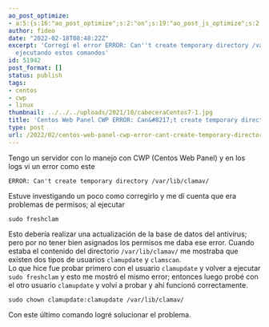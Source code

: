 ```yaml
---
ao_post_optimize:
- a:5:{s:16:"ao_post_optimize";s:2:"on";s:19:"ao_post_js_optimize";s:2:"on";s:20:"ao_post_css_optimize";s:2:"on";s:12:"ao_post_ccss";s:2:"on";s:16:"ao_post_lazyload";s:2:"on";}
author: fideo
date: "2022-02-18T08:48:22Z"
excerpt: 'Corregí el error ERROR: Can''t create temporary directory /var/lib/clamav/
  ejecutando estos comandos'
id: 51942
post_format: []
status: publish
tags:
- centos
- cwp
- linux
thumbnail: ../../../uploads/2021/10/cabeceraCentos7-1.jpg
title: 'Centos Web Panel CWP ERROR: Can&#8217;t create temporary directory /var/lib/clamav/'
type: post
url: /2022/02/centos-web-panel-cwp-error-cant-create-temporary-directory-var-lib-clamav.html
---
```


Tengo un servidor con lo manejo con CWP (Centos Web Panel) y en los logs vi un error como este

```
ERROR: Can't create temporary directory /var/lib/clamav/
```

Estuve investigando un poco como corregirlo y me dí cuenta que era problemas de permisos; al ejecutar

```
sudo freshclam
```

Esto debería realizar una actualización de la base de datos del antivirus; pero por no tener bien asignados los permisos me daba ese error. Cuando estaba el contenido del directorio `/var/lib/clamav/` me mostraba que existen dos tipos de usuarios `clamupdate` y `clamscan`.  
Lo que hice fue probar primero con el usuario `clamupdate` y volver a ejecutar `sudo freshclam` y esto me mostró el mismo error; entonces luego probé con el otro usuario `clamupdate` y volví a probar y ahí funcionó correctamente.

```
sudo chown clamupdate:clamupdate /var/lib/clamav/
```

Con este último comando logré solucionar el problema.
